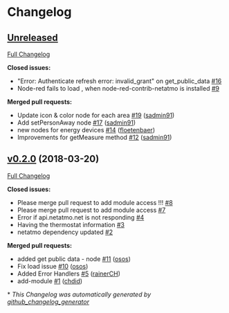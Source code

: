 # Changelog

## [Unreleased](https://github.com/ssadams11/node-red-contrib-netatmo/tree/HEAD)

[Full Changelog](https://github.com/ssadams11/node-red-contrib-netatmo/compare/v0.2.0...HEAD)

**Closed issues:**

- "Error: Authenticate refresh error: invalid\_grant" on get\_public\_data [\#16](https://github.com/ssadams11/node-red-contrib-netatmo/issues/16)
- Node-red fails to load , when node-red-contrib-netatmo is installed  [\#9](https://github.com/ssadams11/node-red-contrib-netatmo/issues/9)

**Merged pull requests:**

- Update icon & color node for each area [\#19](https://github.com/ssadams11/node-red-contrib-netatmo/pull/19) ([sadmin91](https://github.com/sadmin91))
- Add setPersonAway node [\#17](https://github.com/ssadams11/node-red-contrib-netatmo/pull/17) ([sadmin91](https://github.com/sadmin91))
- new nodes for energy devices [\#14](https://github.com/ssadams11/node-red-contrib-netatmo/pull/14) ([floetenbaer](https://github.com/floetenbaer))
- Improvements for getMeasure method [\#12](https://github.com/ssadams11/node-red-contrib-netatmo/pull/12) ([sadmin91](https://github.com/sadmin91))

## [v0.2.0](https://github.com/ssadams11/node-red-contrib-netatmo/tree/v0.2.0) (2018-03-20)

[Full Changelog](https://github.com/ssadams11/node-red-contrib-netatmo/compare/c0d9052873c678e85457c0bc5fc2c2998675c37f...v0.2.0)

**Closed issues:**

- Please merge pull request to add module access !!! [\#8](https://github.com/ssadams11/node-red-contrib-netatmo/issues/8)
- Please merge pull request to add module access [\#7](https://github.com/ssadams11/node-red-contrib-netatmo/issues/7)
- Error if api.netatmo.net is not responding [\#4](https://github.com/ssadams11/node-red-contrib-netatmo/issues/4)
- Having the thermostat information [\#3](https://github.com/ssadams11/node-red-contrib-netatmo/issues/3)
- netatmo dependency updated [\#2](https://github.com/ssadams11/node-red-contrib-netatmo/issues/2)

**Merged pull requests:**

- added get public data - node [\#11](https://github.com/ssadams11/node-red-contrib-netatmo/pull/11) ([osos](https://github.com/osos))
- Fix load issue [\#10](https://github.com/ssadams11/node-red-contrib-netatmo/pull/10) ([osos](https://github.com/osos))
- Added Error Handlers [\#5](https://github.com/ssadams11/node-red-contrib-netatmo/pull/5) ([rainerCH](https://github.com/rainerCH))
- add-module [\#1](https://github.com/ssadams11/node-red-contrib-netatmo/pull/1) ([chdid](https://github.com/chdid))



\* *This Changelog was automatically generated by [github_changelog_generator](https://github.com/github-changelog-generator/github-changelog-generator)*
